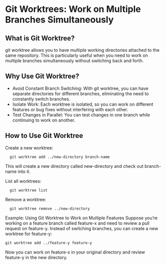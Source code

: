 # Git Worktrees: Work on Multiple Branches Simultaneously
## What is Git Worktree?
git worktree allows you to have multiple working directories attached to the same repository. This is particularly useful when you need to work on multiple branches simultaneously without switching back and forth.

## Why Use Git Worktree?
- Avoid Constant Branch Switching: With git worktree, you can have separate directories for different branches, eliminating the need to constantly switch branches.
- Isolate Work: Each worktree is isolated, so you can work on different features or bug fixes without interfering with each other.
- Test Changes in Parallel: You can test changes in one branch while continuing to work on another.
## How to Use Git Worktree
Create a new worktree:
 ```
   git worktree add ../new-directory branch-name
   ```
This will create a new directory called new-directory and check out branch-name into it.

List all worktrees:
 ```
   git worktree list
 ```
Remove a worktree:
 ```
   git worktree remove ../new-directory
 ```
Example: Using Git Worktree to Work on Multiple Features
Suppose you’re working on a feature branch called feature-x and need to review a pull request on feature-y. Instead of switching branches, you can create a new worktree for feature-y:

 ```
git worktree add ../feature-y feature-y
 ```
Now you can work on feature-x in your original directory and review feature-y in the new directory.